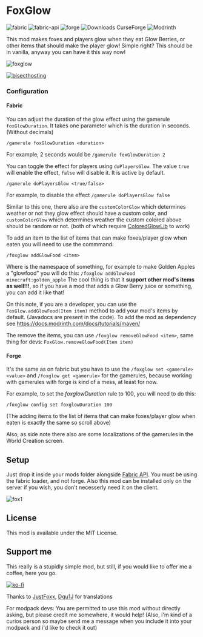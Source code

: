 # FoxGlow
![fabric](https://cdn.jsdelivr.net/npm/@intergrav/devins-badges@2/assets/cozy/supported/fabric_vector.svg)
![fabric-api](https://cdn.jsdelivr.net/npm/@intergrav/devins-badges@2/assets/cozy/requires/fabric-api_vector.svg)
![forge](https://cdn.jsdelivr.net/npm/@intergrav/devins-badges@2/assets/cozy/supported/forge_vector.svg)
![Downloads CurseForge](https://cf.way2muchnoise.eu/full_foxglow_downloads.svg?badge_style=flat)
![Modrinth](https://img.shields.io/modrinth/dt/foxglow?color=green&label=Modrinth%20downloads&style=flat-square)

This mod makes foxes and players glow when they eat Glow Berries, or other items that should make the player glow! Simple right? This should be in vanilla, anyway you can have it this way now!

![foxglow](https://user-images.githubusercontent.com/29462910/153724910-88b14423-4768-4f78-b801-4142d1dffbe9.gif)

[![bisecthosting](https://www.bisecthosting.com/partners/custom-banners/e9c85d2a-cafa-4e2f-98bf-4f62bd9e951c.png)](https://www.bisecthosting.com/LightDev)

### Configuration
#### Fabric
You can adjust the duration of the glow effect using the gamerule `foxGlowDuration`. It takes one parameter which is the duration in seconds. (Without decimals)

`/gamerule foxGlowDuration <duration>`

For example, 2 seconds would be
`/gamerule foxGlowDuration 2`

You can toggle the effect for players using `doPlayersGlow`. The value `true` will enable the effect, `false` will disable it. It is active by default.

`/gamerule doPlayersGlow <true/false>`

For example, to disable the effect
`/gamerule doPlayersGlow false`

Similar to this one, there also are the `customColorGlow` which determines weather or not they glow effect should have a custom color, and `customColorGlow` which determines weather the custom colored above should be random or not. (both of which require [ColoredGlowLib](https://www.curseforge.com/minecraft/mc-mods/coloredglowlib) to work)

To add an item to the list of items that can make foxes/player glow when eaten you will need to use the commmand:

`/foxglow addGlowFood <item>`

Where <item> is the namespace of something, for example to make Golden Apples a "glowfood" you will do this: `/foxglow addGlowFood minecraft:golden_apple`
The cool thing is that it **support other mod's items as well!!!**, so if you have a mod that adds a Glow Berry juice or something, you can add it like that!

On this note, if you are a developer, you can use the `FoxGlow.addGlowFood(Item item)` method to add your mod's items by default. (Javadocs are present in the code). To add the mod as dependency see https://docs.modrinth.com/docs/tutorials/maven/

The remove the items, you can use `/foxglow removeGlowFood <item>`, same thing for devs: `FoxGlow.removeGlowFood(Item item)`

#### Forge
It's the same as on fabric but you have to use the `/foxglow set <gamerule> <value>` and `/foxglow get <gamerule>` for the gamerules, because working with gamerules with forge is kind of a mess, at least for now.

For example, to set the *foxglowDuration* rule to 100, you will need to do this:

`/foxglow config set foxglowDuration 100`

(The adding items to the list of items that can make foxes/player glow when eaten is exactly the same so scroll above)

Also, as side note there also are some localizations of the gamerules in the World Creation screen.

## Setup

Just drop it inside your mods folder alongside [Fabric API](https://www.curseforge.com/minecraft/mc-mods/fabric-api).
You must be using the fabric loader, and not forge.
Also this mod can be installed only on the server if you wish, you don't necesserly need it on the client.

![fox1](https://user-images.githubusercontent.com/29462910/152815217-8ca8abcf-2dfe-4c20-8235-84013a047c1e.png)

## License

This mod is available under the MIT License.

## Support me
This really is a stupidly simple mod, but still, if you would like to offer me a coffee, here you go.

[![ko-fi](https://ko-fi.com/img/githubbutton_sm.svg)](https://ko-fi.com/S6S88307C)

Thanks to [JustFoxx](https://github.com/JustFoxx), [Dqu1J](https://github.com/Dqu1J) for translations

For modpack devs: You are permitted to use this mod without directly asking, but please credit me somewhere, it would help! (Also, i'm kind of a curios person so maybe send me a message when you include it into your modpack and i'd like to check it out)
